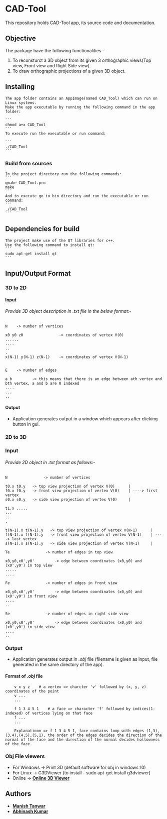# CAD-Tool
This repository holds CAD-Tool app, its source code and documentation.

## Objective

The package have the following functionalities -
 1. To reconsturct a 3D object from its given 3 orthographic views(Top view, Front view and Right Side view).
 2. To draw orthographic projections of a given 3D object.

## Installing

	The app folder contains an AppImage(named CAD_Tool) which can run on Linux systems. 
	Make the app executable by running the following command in the app folder:
	
	```
	chmod a+x CAD_Tool
	```
	To execute run the executable or run command:
	
	```
	./CAD_Tool
	```

### Build from sources ####
        
	In the project directory run the following commands:
	```
	qmake CAD_Tool.pro
	make
	```
	And to execute go to bin directory and run the executable or run command:
	```
	./CAD_Tool
	```
	
## Dependencies for build
	The project make use of the QT libraries for c++.
	Use the following command to install qt:
	```
	sudo apt-get install qt
	```

## Input/Output Format ##

### 3D to 2D

#### Input

###### Provide 3D object description in *.txt* file in the below format:- ######
	
	N    -> number of vertices

	x0 y0 z0                -> coordinates of vertex V(0)
	......
	....
	..
	.
	x(N-1) y(N-1) z(N-1)    -> coordinates of vertex V(N-1)


	E    -> number of edges

	a b         -> this means that there is an edge between ath vertex and bth vertex, a and b are 0 indexed
	....
	...
	..


#### Output

* Application generates output in a window which appears after clicking button in gui.

### 2D to 3D

### Input

###### Provide 2D object in *.txt* format as follows:- ######
	N   			 -> number of vertices

	t0.x t0.y   -> top view projection of vertex V(0)      |
	f0.x f0.y   -> front view projection of vertex V(0)    | ----> first vertex
	s0.x s0.y   -> side view projection of vertex V(0)     |

	t1.x .....
	...
	..
	.
	
	t(N-1).x t(N-1).y   -> top view projection of vertex V(N-1)      |
	f(N-1).x f(N-1).y   -> front view projection of vertex V(N-1)    | ----> last vertex
	s(N-1).x s(N-1).y   -> side view projection of vertex V(N-1)     |

	Te   			  -> number of edges in top view

	x0,y0,x0',y0'  		  -> edge between coordinates (x0,y0) and (x0',y0') in top view
	.....
	....

	Fe   			  -> number of edges in front view

	x0,y0,x0',y0'  		  -> edge between coordinates (x0,y0) and (x0',y0') in front view
	....
	..

	Se   			  -> number of edges in right side view

	x0,y0,x0',y0'  		  -> edge between coordinates (x0,y0) and (x0',y0') in side view
	....
	..

### Output

* Application generates output in  *.obj* file (filename is given as input, file generated in the same directory of the app).

#### Format of *.obj* file ####
		v x y z    # a vertex => charcter 'v' followed by (x, y, z) coordinates of the point
		v ...
		...

		f 1 3 4 5 1    # a face => character 'f' followed by indices(1-indexed) of vertices lying on that face
		f ...
		...
		
		Explanatioon => f 1 3 4 5 1, face contains loop with edges (1,3),(3,4),(4,5),(5,1), the order of the edges decides the direction of the normal of the face and the direction of the normal decides hollowness of the face.

### Obj File viewers

* For Windows -> Print 3D (default software for obj in windows 10)
* For Linux   -> G3DViewer (to install - sudo apt-get install g3dviewer)
* Online      -> **[Online 3D Viewer](https://3dviewer.net/)**

## Authors ##

* **[Manish Tanwar](https://github.com/manishtanwar/)**
* **[Abhinash Kumar](https://github.com/sabhi2257)**


